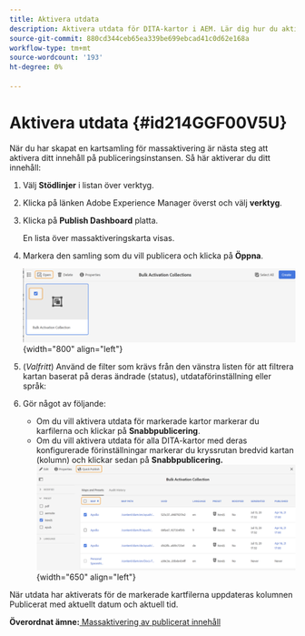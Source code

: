 ```yaml
---
title: Aktivera utdata
description: Aktivera utdata för DITA-kartor i AEM. Lär dig hur du aktiverar ditt innehåll på publiceringsinstansen.
source-git-commit: 880cd344ceb65ea339be699ebcad41c0d62e168a
workflow-type: tm+mt
source-wordcount: '193'
ht-degree: 0%

---
```


# Aktivera utdata {#id214GGF00V5U}

När du har skapat en kartsamling för massaktivering är nästa steg att aktivera ditt innehåll på publiceringsinstansen. Så här aktiverar du ditt innehåll:

1. Välj **Stödlinjer** i listan över verktyg.

1. Klicka på länken Adobe Experience Manager överst och välj **verktyg**.

1. Klicka på **Publish Dashboard** platta.

   En lista över massaktiveringskarta visas.

1. Markera den samling som du vill publicera och klicka på **Öppna**.

   ![](images/bulk-activation-collection-open.png){width="800" align="left"}

1. \(*Valfritt*\) Använd de filter som krävs från den vänstra listen för att filtrera kartan baserat på deras ändrade \(status\), utdataförinställning eller språk:
1. Gör något av följande:

   - Om du vill aktivera utdata för markerade kartor markerar du karfilerna och klickar på **Snabbpublicering**.
   - Om du vill aktivera utdata för alla DITA-kartor med deras konfigurerade förinställningar markerar du kryssrutan bredvid kartan \(kolumn\) och klickar sedan på **Snabbpublicering.**
     ![](images/bulk-activation-collection-quick-publish.png){width="650" align="left"}


När utdata har aktiverats för de markerade kartfilerna uppdateras kolumnen Publicerat med aktuellt datum och aktuell tid.

**Överordnat ämne:**[ Massaktivering av publicerat innehåll](conf-bulk-activation.md)
